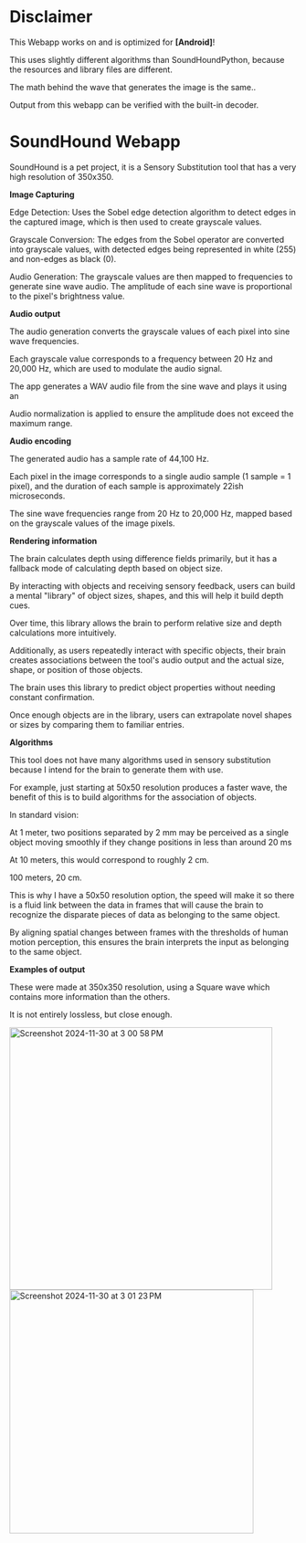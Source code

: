 # Disclaimer
This Webapp works on and is optimized for **[Android]**!

This uses slightly different algorithms than SoundHoundPython, because the resources and library files are different.

The math behind the wave that generates the image is the same..

Output from this webapp can be verified with the built-in decoder.

# SoundHound Webapp
SoundHound is a pet project, it is a Sensory Substitution tool that has a very high resolution of 350x350.

**Image Capturing**

Edge Detection: Uses the Sobel edge detection algorithm to detect edges in the captured image, which is then used to create grayscale values.

Grayscale Conversion: The edges from the Sobel operator are converted into grayscale values, with detected edges being represented in white (255) and non-edges as black (0).

Audio Generation: The grayscale values are then mapped to frequencies to generate sine wave audio. The amplitude of each sine wave is proportional to the pixel's brightness value.

**Audio output**

The audio generation converts the grayscale values of each pixel into sine wave frequencies.

Each grayscale value corresponds to a frequency between 20 Hz and 20,000 Hz, which are used to modulate the audio signal.

The app generates a WAV audio file from the sine wave and plays it using an <audio> element.

Audio normalization is applied to ensure the amplitude does not exceed the maximum range.

**Audio encoding**

The generated audio has a sample rate of 44,100 Hz.

Each pixel in the image corresponds to a single audio sample (1 sample = 1 pixel), and the duration of each sample is approximately 22ish microseconds.

The sine wave frequencies range from 20 Hz to 20,000 Hz, mapped based on the grayscale values of the image pixels.

**Rendering information**

The brain calculates depth using difference fields primarily, but it has a fallback mode of calculating depth based on object size.

By interacting with objects and receiving sensory feedback, users can build a mental "library" of object sizes, shapes, and this will help it build depth cues. 

Over time, this library allows the brain to perform relative size and depth calculations more intuitively.

Additionally, as users repeatedly interact with specific objects, their brain creates associations between the tool's audio output and the actual size, shape, or position of those objects.

The brain uses this library to predict object properties without needing constant confirmation.

Once enough objects are in the library, users can extrapolate novel shapes or sizes by comparing them to familiar entries.

**Algorithms**

This tool does not have many algorithms used in sensory substitution because I intend for the brain to generate them with use.

For example, just starting at 50x50 resolution produces a faster wave, the benefit of this is to build algorithms for the association of objects.

In standard vision:

At 1 meter, two positions separated by 2 mm may be perceived as a single object moving smoothly if they change positions in less than around 20 ms

At 10 meters, this would correspond to roughly 2 cm.

100 meters, 20 cm.

This is why I have a 50x50 resolution option, the speed will make it so there is a fluid link between the data in frames that will cause the brain to recognize the disparate pieces of data as belonging to the same object.

By aligning spatial changes between frames with the thresholds of human motion perception, this ensures the brain interprets the input as belonging to the same object.

**Examples of output**

These were made at 350x350 resolution, using a Square wave which contains more information than the others.

It is not entirely lossless, but close enough.

<img width="460" alt="Screenshot 2024-11-30 at 3 00 58 PM" src="https://github.com/user-attachments/assets/e0f8d5ae-4584-4ac7-88c5-adeb1553900f">

<img width="427" alt="Screenshot 2024-11-30 at 3 01 23 PM" src="https://github.com/user-attachments/assets/c75f5576-ec00-44eb-aed0-2634767abbfe">


